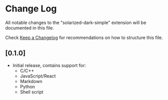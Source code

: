 # Change Log

All notable changes to the "solarized-dark-simple" extension will be documented in this file.

Check [Keep a Changelog](http://keepachangelog.com/) for recommendations on how to structure this file.

## [0.1.0]

- Initial release, contains support for:
  - C/C++
  - JavaScript/React
  - Markdown
  - Python
  - Shell script
